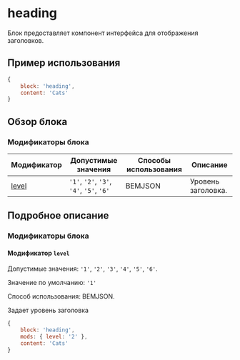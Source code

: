 # heading

Блок предоставляет компонент интерфейса для отображения заголовков.

## Пример использования

```js
{ 
    block: 'heading', 
    content: 'Cats' 
}
```

## Обзор блока

### Модификаторы блока

| Модификатор | Допустимые значения | Способы использования | Описание |
| ----------- | ------------------- | --------------------- | -------- |
| [level](#modifiers-level) | `'1'`, `'2'`, `'3'`, `'4'`, `'5'`, `'6'` | BEMJSON | Уровень заголовка. |

## Подробное описание

<a name="modifiers"></a>
### Модификаторы блока

<a name="modifiers-level"></a>
#### Модификатор `level`

Допустимые значения: `'1'`, `'2'`, `'3'`, `'4'`, `'5'`, `'6'`.

Значение по умолчанию: `'1'`

Способ использования: BEMJSON.

Задает уровень заголовка

```js
{ 
    block: 'heading', 
    mods: { level: '2' }, 
    content: 'Cats' 
}
```
